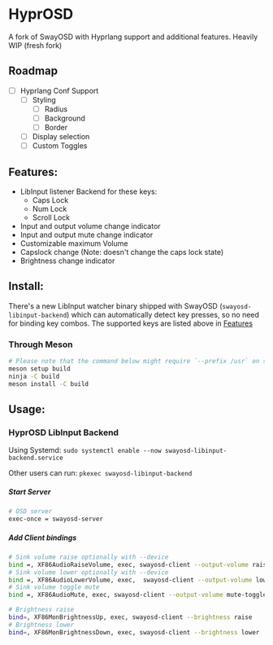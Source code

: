 # HyprOSD

A fork of SwayOSD with Hyprlang support and additional features.
Heavily WIP (fresh fork)

## Roadmap
- [ ] Hyprlang Conf Support
    - [ ] Styling
      - [ ] Radius 
      - [ ] Background
      - [ ] Border
    - [ ] Display selection
    - [ ] Custom Toggles
## Features:

- LibInput listener Backend for these keys:
  - Caps Lock
  - Num Lock
  - Scroll Lock
- Input and output volume change indicator
- Input and output mute change indicator
- Customizable maximum Volume
- Capslock change (Note: doesn't change the caps lock state)
- Brightness change indicator

## Install:

There's a new LibInput watcher binary shipped with SwayOSD (`swayosd-libinput-backend`)
which can automatically detect key presses, so no need for binding key combos.
The supported keys are listed above in [Features](#features)

### Through Meson

```zsh
# Please note that the command below might require `--prefix /usr` on some systems
meson setup build
ninja -C build
meson install -C build
```

## Usage:

### HyprOSD LibInput Backend

Using Systemd: `sudo systemctl enable --now swayosd-libinput-backend.service`

Other users can run: `pkexec swayosd-libinput-backend`

##### Start Server

```bash
# OSD server
exec-once = swayosd-server
```

##### Add Client bindings

```bash
# Sink volume raise optionally with --device
bind =, XF86AudioRaiseVolume, exec, swayosd-client --output-volume raise
# Sink volume lower optionally with --device
bind =, XF86AudioLowerVolume, exec,  swayosd-client --output-volume lower --device alsa_output.pci-0000_11_00.4.analog-stereo.monitor
# Sink volume toggle mute
bind =, XF86AudioMute, exec, swayosd-client --output-volume mute-toggle

# Brightness raise
bind=, XF86MonBrightnessUp, exec, swayosd-client --brightness raise
# Brightness lower
bind=, XF86MonBrightnessDown, exec, swayosd-client --brightness lower
```